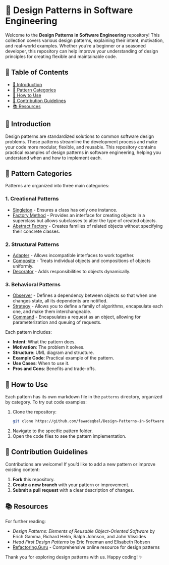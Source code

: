 
# 📐 Design Patterns in Software Engineering

Welcome to the **Design Patterns in Software Engineering** repository! This collection covers various design patterns, explaining their intent, motivation, and real-world examples. Whether you’re a beginner or a seasoned developer, this repository can help improve your understanding of design principles for creating flexible and maintainable code.

## 📑 Table of Contents

- [📖 Introduction](#introduction)
- [📂 Pattern Categories](#pattern-categories)
- [📘 How to Use](#how-to-use)
- [🤝 Contribution Guidelines](#contribution-guidelines)
- [📚 Resources](#resources)

## 📖 Introduction

Design patterns are standardized solutions to common software design problems. These patterns streamline the development process and make your code more modular, flexible, and reusable. This repository contains practical examples of design patterns in software engineering, helping you understand when and how to implement each.

## 📂 Pattern Categories

Patterns are organized into three main categories:

### 1. Creational Patterns
   - [Singleton](patterns/creational/Singleton.md) - Ensures a class has only one instance.
   - [Factory Method](patterns/creational/FactoryMethod.md) - Provides an interface for creating objects in a superclass but allows subclasses to alter the type of created objects.
   - [Abstract Factory](patterns/creational/AbstractFactory.md) - Creates families of related objects without specifying their concrete classes.

### 2. Structural Patterns
   - [Adapter](patterns/structural/Adapter.md) - Allows incompatible interfaces to work together.
   - [Composite](patterns/structural/Composite.md) - Treats individual objects and compositions of objects uniformly.
   - [Decorator](patterns/structural/Decorator.md) - Adds responsibilities to objects dynamically.

### 3. Behavioral Patterns
   - [Observer](patterns/behavioral/Observer.md) - Defines a dependency between objects so that when one changes state, all its dependents are notified.
   - [Strategy](patterns/behavioral/Strategy.md) - Allows you to define a family of algorithms, encapsulate each one, and make them interchangeable.
   - [Command](patterns/behavioral/Command.md) - Encapsulates a request as an object, allowing for parameterization and queuing of requests.

Each pattern includes:
- **Intent**: What the pattern does.
- **Motivation**: The problem it solves.
- **Structure**: UML diagram and structure.
- **Example Code**: Practical example of the pattern.
- **Use Cases**: When to use it.
- **Pros and Cons**: Benefits and trade-offs.

## 📘 How to Use

Each pattern has its own markdown file in the `patterns` directory, organized by category. To try out code examples:

1. Clone the repository:
   ```bash
   git clone https://github.com/fawadeqbal/Design-Patterns-in-Software-Engineering.git
   ```
2. Navigate to the specific pattern folder.
3. Open the code files to see the pattern implementation.

## 🤝 Contribution Guidelines

Contributions are welcome! If you’d like to add a new pattern or improve existing content:
1. **Fork** this repository.
2. **Create a new branch** with your pattern or improvement.
3. **Submit a pull request** with a clear description of changes.

## 📚 Resources

For further reading:
- *Design Patterns: Elements of Reusable Object-Oriented Software* by Erich Gamma, Richard Helm, Ralph Johnson, and John Vlissides
- *Head First Design Patterns* by Eric Freeman and Elisabeth Robson
- [Refactoring.Guru](https://refactoring.guru/design-patterns) - Comprehensive online resource for design patterns

Thank you for exploring design patterns with us. Happy coding! ✨
